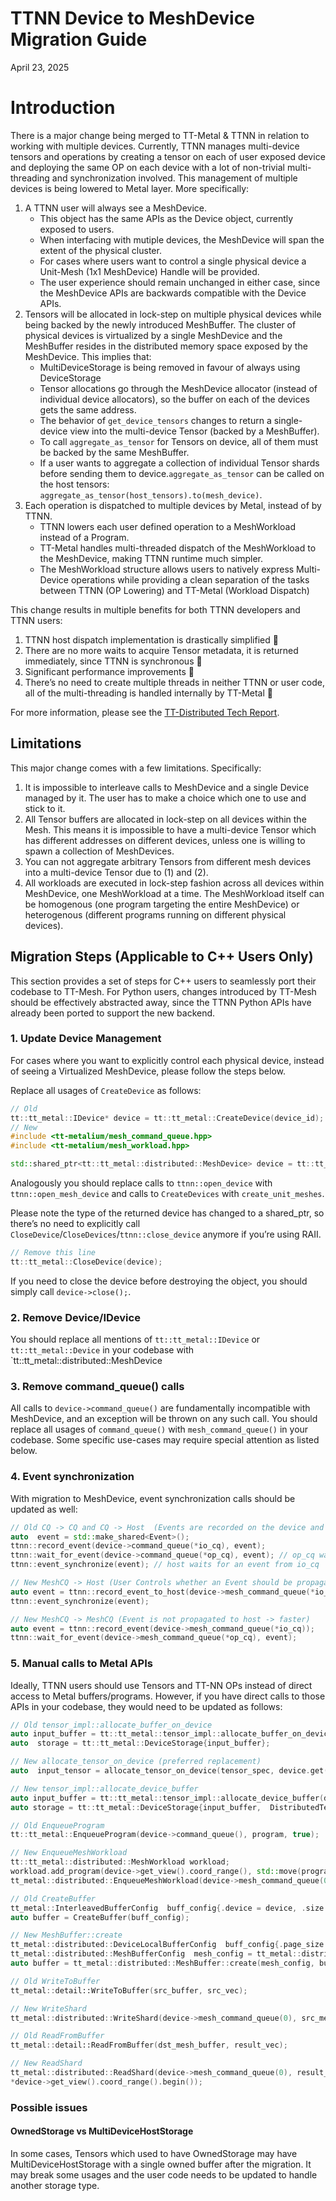 # TTNN Device to MeshDevice Migration Guide

April 23, 2025

# Introduction

There is a major change being merged to TT-Metal & TTNN in relation to working with multiple devices. Currently, TTNN manages multi-device tensors and operations by creating a tensor on each of user exposed device and deploying the same OP on each device with a lot of non-trivial multi-threading and synchronization involved.
This management of multiple devices is being lowered to Metal layer. More specifically:
1.  A TTNN user will always see a MeshDevice.
    - This object has the same APIs as the Device object, currently exposed to users.
	- When interfacing with mutiple devices, the MeshDevice will span the extent of the physical cluster.
	- For cases where users want to control a single physical device a Unit-Mesh (1x1 MeshDevice) Handle will be provided.
	- The user experience should remain unchanged in either case, since the MeshDevice APIs are backwards compatible with the Device APIs.
2.  Tensors will be allocated in lock-step on multiple physical devices while being backed by the newly introduced MeshBuffer. The cluster of physical devices is virtualized by a single MeshDevice and the MeshBuffer resides in the distributed memory space exposed by the MeshDevice. This implies that:
	- MultiDeviceStorage is being removed in favour of always using DeviceStorage
	- Tensor allocations go through the MeshDevice allocator (instead of individual device allocators), so the buffer on each of the devices gets the same address.
	- The behavior of `get_device_tensors` changes to return a single-device view into the multi-device Tensor (backed by a MeshBuffer).
	- To call `aggregate_as_tensor` for Tensors on device, all of them must be backed by the same MeshBuffer.
	- If a user wants to aggregate a collection of individual Tensor shards before sending them to device.`aggregate_as_tensor` can be called on the host tensors: `aggregate_as_tensor(host_tensors).to(mesh_device)`.
3. Each operation is dispatched to multiple devices by Metal, instead of by TTNN.
	- TTNN lowers each user defined operation to a MeshWorkload instead of a Program.
	- TT-Metal handles multi-threaded dispatch of the MeshWorkload to the MeshDevice, making TTNN runtime much simpler.
	- The MeshWorkload structure allows users to natively express Multi-Device operations while providing a clean separation of the tasks between TTNN (OP Lowering) and TT-Metal (Workload Dispatch)

This change results in multiple benefits for both TTNN developers and TTNN users:
1. TTNN host dispatch implementation is drastically simplified 🎉
2.  There are no more waits to acquire Tensor metadata, it is returned immediately, since TTNN is synchronous 🎉
3. Significant performance improvements 🎉
4. There’s no need to create multiple threads in neither TTNN or user code, all of the multi-threading is handled internally by TT-Metal 🎉

For more information, please see the [TT-Distributed Tech Report](https://github.com/tenstorrent/tt-metal/blob/main/tech_reports/TT-Distributed/TT-Distributed-Architecture-1219.md).

## Limitations

This major change comes with a few limitations. Specifically:

1.  It is impossible to interleave calls to MeshDevice and a single Device managed by it. The user has to make a choice which one to use and stick to it.
2.  All Tensor buffers are allocated in lock-step on all devices within the Mesh. This means it is impossible to have a multi-device Tensor which has different addresses on different devices, unless one is willing to spawn a collection of MeshDevices.
3.  You can not aggregate arbitrary Tensors from different mesh devices into a multi-device Tensor due to (1) and (2).
4.  All workloads are executed in lock-step fashion across all devices within MeshDevice, one MeshWorkload at a time. The MeshWorkload itself can be homogenous (one program targeting the entire MeshDevice) or heterogenous (different programs running on different physical devices).


## Migration Steps (Applicable to C++ Users Only)

This section provides a set of steps for C++ users to seamlessly port their codebase to TT-Mesh. For Python users, changes introduced by TT-Mesh should be effectively abstracted away, since the TTNN Python APIs have already been ported to support the new backend.

### 1. Update Device Management
For cases where you want to explicitly control each physical device, instead of seeing a Virtualized MeshDevice, please follow the steps below.

Replace all usages of `CreateDevice` as follows:
```cpp
// Old
tt::tt_metal::IDevice* device = tt::tt_metal::CreateDevice(device_id);
// New
#include <tt-metalium/mesh_command_queue.hpp>
#include <tt-metalium/mesh_workload.hpp>

std::shared_ptr<tt::tt_metal::distributed::MeshDevice> device = tt::tt_metal::distributed::MeshDevice::create_unit_mesh(device_id);
```
Analogously you should replace calls to `ttnn::open_device` with `ttnn::open_mesh_device` and calls to `CreateDevices` with `create_unit_meshes`.

Please note the type of the returned device has changed to a shared_ptr, so there’s no need to explicitly call `CloseDevice`/`CloseDevices`/`ttnn::close_device` anymore if you’re using RAII.
```cpp
// Remove this line
tt::tt_metal::CloseDevice(device);
```

If you need to close the device before destroying the object, you should simply call `device->close();`.

### 2. Remove Device/IDevice
You should replace all mentions of `tt::tt_metal::IDevice` or `tt::tt_metal::Device` in your codebase with `tt::tt_metal::distributed::MeshDevice

### 3. Remove command_queue() calls
All calls to `device->command_queue()` are fundamentally incompatible with MeshDevice, and an exception will be thrown on any such call. You should replace all usages of `command_queue()` with `mesh_command_queue()` in your codebase. Some specific use-cases may require special attention as listed below.

### 4. Event synchronization

With migration to MeshDevice, event synchronization calls should be updated as well:
```cpp
// Old CQ -> CQ and CQ -> Host  (Events are recorded on the device and propagated to host)
auto  event = std::make_shared<Event>();
ttnn::record_event(device->command_queue(*io_cq), event);
ttnn::wait_for_event(device->command_queue(*op_cq), event); // op_cq waits for an event from io_cq
ttnn::event_synchronize(event); // host waits for an event from io_cq

// New MeshCQ -> Host (User Controls whether an Event should be propagated to host or not)
auto event = ttnn::record_event_to_host(device->mesh_command_queue(*io_cq));
ttnn::event_synchronize(event);

// New MeshCQ -> MeshCQ (Event is not propagated to host -> faster)
auto event = ttnn::record_event(device->mesh_command_queue(*io_cq));
ttnn::wait_for_event(device->mesh_command_queue(*op_cq), event);
```
### 5. Manual calls to Metal APIs
Ideally, TTNN users should use Tensors and TT-NN OPs instead of direct access to Metal buffers/programs. However, if you have direct calls to those APIs in your codebase, they would need to be updated as follows:

```cpp
// Old tensor_impl::allocate_buffer_on_device
auto input_buffer = tt::tt_metal::tensor_impl::allocate_buffer_on_device(device,  tensor_spec);
auto  storage = tt::tt_metal::DeviceStorage{input_buffer};

// New allocate_tensor_on_device (preferred replacement)
auto  input_tensor = allocate_tensor_on_device(tensor_spec, device.get());

// New tensor_impl::allocate_device_buffer
auto input_buffer = tt::tt_metal::tensor_impl::allocate_device_buffer(device, tensor_spec);
auto storage = tt::tt_metal::DeviceStorage{input_buffer,  DistributedTensorConfig{},  {{tt::tt_metal::distributed::MeshCoordinate{0,  0},  tensor_spec}}};

// Old EnqueueProgram
tt::tt_metal::EnqueueProgram(device->command_queue(), program, true);

// New EnqueueMeshWorkload
tt::tt_metal::distributed::MeshWorkload workload;
workload.add_program(device->get_view().coord_range(), std::move(program));
tt_metal::distributed::EnqueueMeshWorkload(device->mesh_command_queue(0),  workload,  true);

// Old CreateBuffer
tt_metal::InterleavedBufferConfig  buff_config{.device = device, .size = dram_buffer_size,  .page_size = page_size, .buffer_type = buffType};
auto buffer = CreateBuffer(buff_config);

// New MeshBuffer::create
tt_metal::distributed::DeviceLocalBufferConfig  buff_config{.page_size = page_size,  .buffer_type = buffType};
tt_metal::distributed::MeshBufferConfig  mesh_config = tt_metal::distributed::ReplicatedBufferConfig{.size = dram_buffer_size};
auto buffer = tt_metal::distributed::MeshBuffer::create(mesh_config, buff_config, device.get());

// Old WriteToBuffer
tt_metal::detail::WriteToBuffer(src_buffer, src_vec);

// New WriteShard
tt_metal::distributed::WriteShard(device->mesh_command_queue(0), src_mesh_buffer, src_vec, *device->get_view().coord_range().begin());

// Old ReadFromBuffer
tt_metal::detail::ReadFromBuffer(dst_mesh_buffer, result_vec);

// New ReadShard
tt_metal::distributed::ReadShard(device->mesh_command_queue(0), result_vec, dst_mesh_buffer,
*device->get_view().coord_range().begin());

```
### Possible issues

#### OwnedStorage vs MultiDeviceHostStorage

In some cases, Tensors which used to have OwnedStorage may have MultiDeviceHostStorage with a single owned buffer after the migration. It may break some usages and the user code needs to be updated to handle another storage type.
